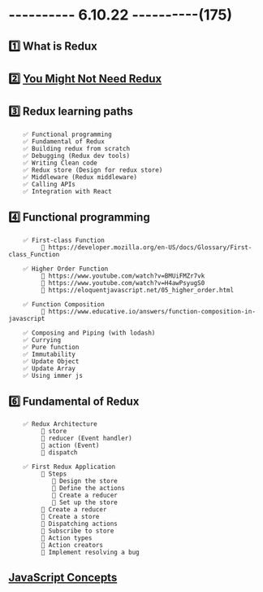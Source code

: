 # ---------- 6.10.22 ----------(175)

## 1️⃣ What is Redux

## 2️⃣ [You Might Not Need Redux](https://medium.com/@dan_abramov/you-might-not-need-redux-be46360cf367)

## 3️⃣ Redux learning paths

        ✅ Functional programming
        ✅ Fundamental of Redux
        ✅ Building redux from scratch
        ✅ Debugging (Redux dev tools)
        ✅ Writing Clean code
        ✅ Redux store (Design for redux store)
        ✅ Middleware (Redux middleware)
        ✅ Calling APIs
        ✅ Integration with React

## 4️⃣ Functional programming

        ✅ First-class Function
             🔴 https://developer.mozilla.org/en-US/docs/Glossary/First-class_Function

        ✅ Higher Order Function
             🔴 https://www.youtube.com/watch?v=BMUiFMZr7vk
             🔴 https://www.youtube.com/watch?v=H4awPsyugS0
             🔴 https://eloquentjavascript.net/05_higher_order.html

        ✅ Function Composition
             🔴 https://www.educative.io/answers/function-composition-in-javascript

        ✅ Composing and Piping (with lodash)
        ✅ Currying
        ✅ Pure function
        ✅ Immutability
        ✅ Update Object
        ✅ Update Array
        ✅ Using immer js

## 6️⃣ Fundamental of Redux

        ✅ Redux Architecture
             🔴 store
             🔴 reducer (Event handler)
             🔴 action (Event)
             🔴 dispatch

        ✅ First Redux Application
             🔴 Steps
                🫰 Design the store
                🫰 Define the actions
                🫰 Create a reducer
                🫰 Set up the store
             🔴 Create a reducer
             🔴 Create a store
             🔴 Dispatching actions
             🔴 Subscribe to store
             🔴 Action types
             🔴 Action creators
             🔴 Implement resolving a bug

## [JavaScript Concepts](https://github.com/leonardomso/33-js-concepts)
